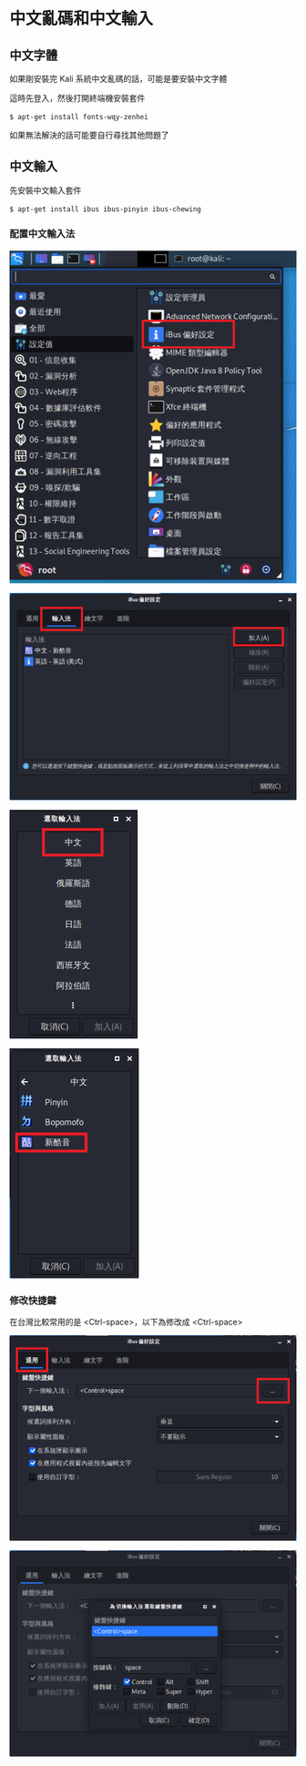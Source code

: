 # 中文亂碼和中文輸入

## 中文字體

如果剛安裝完 Kali 系統中文亂碼的話，可能是要安裝中文字體

這時先登入，然後打開終端機安裝套件

`$ apt-get install fonts-wqy-zenhei`

如果無法解決的話可能要自行尋找其他問題了

## 中文輸入

先安裝中文輸入套件

`$ apt-get install ibus ibus-pinyin ibus-chewing`

### 配置中文輸入法

![](../.gitbook/assets/tempsnip.png)

![](../.gitbook/assets/tempsnip2.png)

![](../.gitbook/assets/tempsnip3.png)

![](../.gitbook/assets/tempsnip4.png)

### 修改快捷鍵

在台灣比較常用的是 &lt;Ctrl-space&gt;，以下為修改成 &lt;Ctrl-space&gt;

![](../.gitbook/assets/tempsnip5.png)

![](../.gitbook/assets/xie-qu.PNG)

